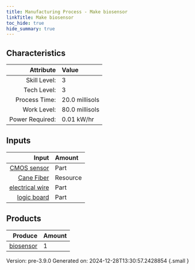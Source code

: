 ```yaml
---
title: Manufacturing Process - Make biosensor
linkTitle: Make biosensor
toc_hide: true
hide_summary: true
---
```



## Characteristics

| Attribute      | Value |
|--------:|:------|
|Skill Level:|3|
|Tech Level:|3|
|Process Time:|20.0 millisols|
|Work Level:|80.0 millisols|
|Power Required:|0.01 kW/hr|

## Inputs

| Input      | Amount |
|--------:|:------|
|[CMOS sensor](/docs/definitions/part/cmos-sensor)|Part|1|
|[Cane Fiber](/docs/definitions/resource/cane-fiber)|Resource|0.1 kg|
|[electrical wire](/docs/definitions/part/electrical-wire)|Part|3|
|[logic board](/docs/definitions/part/logic-board)|Part|1|

## Products


| Produce      | Amount |
|--------:|:------|
|[biosensor](/docs/definitions/part/biosensor)|1|


Version: pre-3.9.0 Generated on: 2024-12-28T13:30:57.2428854
{.small }

